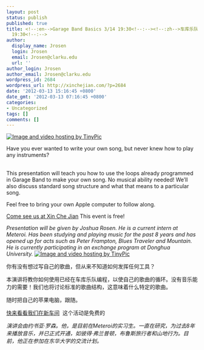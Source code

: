 ```yaml
---
layout: post
status: publish
published: true
title: <!--:en-->Garage Band Basics 3/14 19:30<!--:--><!--:zh-->车库乐队基础知识 三月十四日
  19:30<!--:-->
author:
  display_name: Jrosen
  login: Jrosen
  email: Jrosen@clarku.edu
  url: ''
author_login: Jrosen
author_email: Jrosen@clarku.edu
wordpress_id: 2684
wordpress_url: http://xinchejian.com/?p=2684
date: '2012-03-13 15:16:45 +0800'
date_gmt: '2012-03-13 07:16:45 +0800'
categories:
- Uncategorized
tags: []
comments: []
---
```

<p><!--:en--><a href="http://tinypic.com?ref=jb6xhe" target="_blank"><img src="http://i43.tinypic.com/jb6xhe.png" alt="Image and video hosting by TinyPic" border="0" /></a></p>
<p style="text-align: left;" align="center">Have you ever wanted to write your own song, but never knew how to play any instruments?</p><br />
This presentation will teach you how to use the loops already programmed in Garage Band to make your own song. No musical ability needed! We&rsquo;ll also discuss standard song structure and what that means to a particular song.</p>
<p>Feel free to bring your own Apple computer to follow along.</p>
<p><a href="http://xinchejian.com/contact-us/" target="_blank">Come see us at Xin Che Jian</a>&nbsp;This event is free!</p>
<p><em>Presentation will be given by Joshua Rosen. He is a current intern at Meteroi. Has been studying and playing music for the past 8 years and has opened up for acts such as Peter Frampton, Blues Traveler and Mountain. He is currently participating in an exchange program at Donghua University.&nbsp;</em><!--:--><!--:zh--><a href="http://tinypic.com?ref=jb6xhe" target="_blank"><img src="http://i43.tinypic.com/jb6xhe.png" alt="Image and video hosting by TinyPic" border="0" /></a></p>
<p>你有没有想过写自己的歌曲，但从来不知道如何发挥任何工具？</p>
<p>本演讲将教你如何使用已经在车库乐队编程，以使自己的歌曲的循环。没有音乐能力的需要！我们也将讨论标准的歌曲结构，这意味着什么特定的歌曲。</p>
<p>随时把自己的苹果电脑，跟随。</p>
<p><a href="http://xinchejian.com/contact-us/">快来看看我们在新车间</a>&nbsp;&nbsp;这个活动是免费的</p>
<p><em>演讲会由约书亚&middot;罗森。他，是目前在Meteroi的实习生。一直在研究，为过去8年来播放音乐，并已正式开通，如彼得&middot;弗兰普顿，布鲁斯旅行者和山地行为。目前，他正在参加在东华大学的交流计划。</em><!--:--></p>
